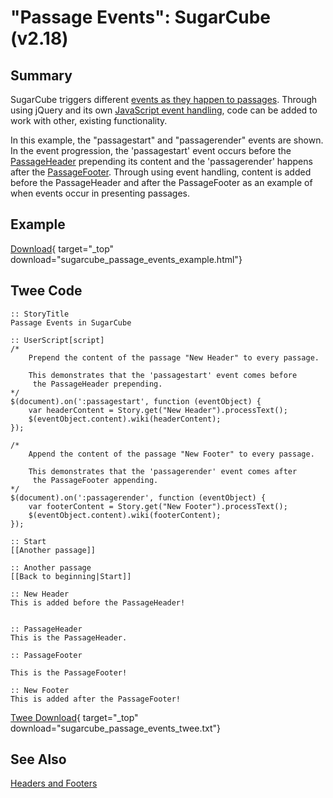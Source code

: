 # "Passage Events": SugarCube (v2.18)

## Summary

SugarCube triggers different [events as they happen to passages](http://www.motoslave.net/sugarcube/2/docs/passage-events-task-objects.html). Through using jQuery and its own [JavaScript event handling](http://api.jquery.com/category/events/event-handler-attachment/), code can be added to work with other, existing functionality.

In this example, the "passagestart" and "passagerender" events are shown. In the event progression, the 'passagestart' event occurs before the [PassageHeader](http://www.motoslave.net/sugarcube/2/docs/special-names.html#special-passages-passageheader) prepending its content and the 'passagerender' happens after the [PassageFooter](http://www.motoslave.net/sugarcube/2/docs/special-names.html#special-passages-passagefooter). Through using event handling, content is added before the PassageHeader and after the PassageFooter as an example of when events occur in presenting passages.

## Example

[Download](sugarcube_passage_events_example.html){ target="_top" download="sugarcube_passage_events_example.html"}

## Twee Code

```twee
:: StoryTitle
Passage Events in SugarCube

:: UserScript[script]
/*
    Prepend the content of the passage "New Header" to every passage.

    This demonstrates that the 'passagestart' event comes before
     the PassageHeader prepending.
*/
$(document).on(':passagestart', function (eventObject) {
    var headerContent = Story.get("New Header").processText();
    $(eventObject.content).wiki(headerContent);
});

/*
    Append the content of the passage "New Footer" to every passage.

    This demonstrates that the 'passagerender' event comes after
     the PassageFooter appending.
*/
$(document).on(':passagerender', function (eventObject) {
    var footerContent = Story.get("New Footer").processText();
    $(eventObject.content).wiki(footerContent);
});

:: Start
[[Another passage]]

:: Another passage
[[Back to beginning|Start]]

:: New Header
This is added before the PassageHeader!


:: PassageHeader
This is the PassageHeader.

:: PassageFooter

This is the PassageFooter!

:: New Footer
This is added after the PassageFooter!

```

[Twee Download](sugarcube_passage_events_twee.txt){ target="_top" download="sugarcube_passage_events_twee.txt"}

## See Also

[Headers and Footers](../../headersandfooters/sugarcube/sugarcube_headersandfooters.md)
